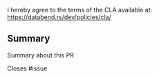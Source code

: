 I hereby agree to the terms of the CLA available at: https://databend.rs/dev/policies/cla/

## Summary

Summary about this PR

Closes #issue
